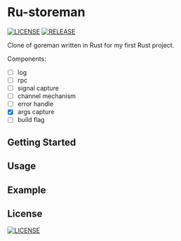 # Ru-storeman
[![LICENSE](https://img.shields.io/badge/license-MIT-000000.svg)](https://github.com/WaltCuller/ru-storeman/blob/master/LICENSE)
[![RELEASE](https://github.com/WaltCuller/ru-storeman/actions/workflows/release.yml/badge.svg)](https://github.com/WaltCuller/ru-storeman/actions/workflows/release.yml)

Clone of goreman written in Rust for my first Rust project.

Components:
- [ ] log
- [ ] rpc
- [ ] signal capture
- [ ] channel mechanism
- [ ] error handle
- [x] args capture
- [ ] build flag

## Getting Started

## Usage

## Example

## License
[![LICENSE](https://img.shields.io/badge/license-MIT-000000.svg)](./LICENSE)

